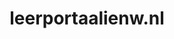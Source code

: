 ---
layout: post
title:  "leerportaalienw.nl"
internal_url:  "/dutchgov/leerportaalienw.nl.html"
categories: dutchgov
---